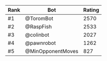 Rank|Bot|Rating
---|---|---
#1|@ToromBot|2570
#2|@RaspFish|2533
#3|@colinbot|2027
#4|@pawnrobot|1262
#5|@MinOpponentMoves|827
